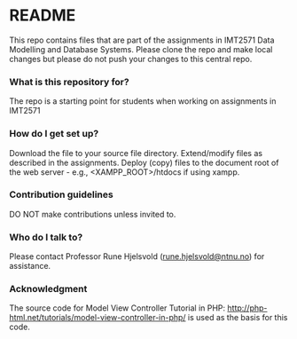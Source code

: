 # README #

This repo contains files that are part of the assignments in IMT2571 Data Modelling and Database Systems. Please clone the repo and make local changes but please do not push your changes to this central repo.

### What is this repository for? ###

The repo is a starting point for students when working on assignments in IMT2571

### How do I get set up? ###

Download the file to your source file directory. Extend/modify files as described in the assignments. Deploy (copy) files to the document root of the web server - e.g., <XAMPP_ROOT>/htdocs if using xampp.

### Contribution guidelines ###

DO NOT make contributions unless invited to.

### Who do I talk to? ###

Please contact Professor Rune Hjelsvold (rune.hjelsvold@ntnu.no) for assistance.

### Acknowledgment ###

The source code for Model View Controller Tutorial in PHP: http://php-html.net/tutorials/model-view-controller-in-php/ is used as the basis for this code.
